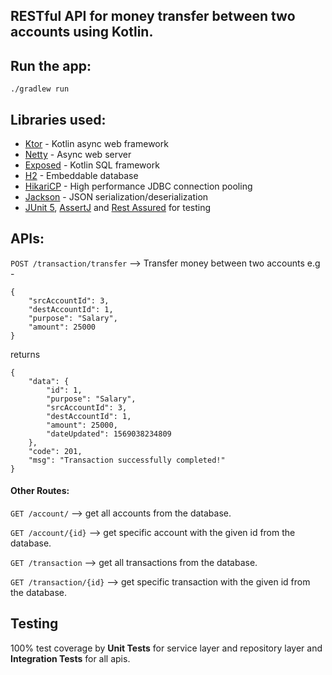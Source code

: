## RESTful API for money transfer between two accounts using Kotlin.

## Run the app:

`./gradlew run`

## Libraries used:

 - [Ktor](https://github.com/ktorio/ktor) - Kotlin async web framework
 - [Netty](https://github.com/netty/netty) - Async web server
 - [Exposed](https://github.com/JetBrains/Exposed) - Kotlin SQL framework
 - [H2](https://github.com/h2database/h2database) - Embeddable database
 - [HikariCP](https://github.com/brettwooldridge/HikariCP) - High performance JDBC connection pooling
 - [Jackson](https://github.com/FasterXML/jackson) - JSON serialization/deserialization
 - [JUnit 5](https://junit.org/junit5/), [AssertJ](http://joel-costigliola.github.io/assertj/) and [Rest Assured](http://rest-assured.io/) for testing
 
 ## APIs:
 
 `POST /transaction/transfer` --> Transfer money between two accounts
e.g - 

    {
        "srcAccountId": 3,
        "destAccountId": 1,
        "purpose": "Salary",
        "amount": 25000
    }
returns

    {
        "data": {
            "id": 1,
            "purpose": "Salary",
            "srcAccountId": 3,
            "destAccountId": 1,
            "amount": 25000,
            "dateUpdated": 1569038234809
        },
        "code": 201,
        "msg": "Transaction successfully completed!"
    }
 
 #### Other Routes:
 
 `GET /account/` --> get all accounts from the database.
 
 `GET /account/{id}` --> get specific account with the given id from the database.
 
 `GET /transaction` --> get all transactions from the database.
 
 `GET /transaction/{id}` --> get specific transaction with the given id from the database.

## Testing
100% test coverage by **Unit Tests** for service layer and repository layer and 
**Integration Tests** for all apis.
